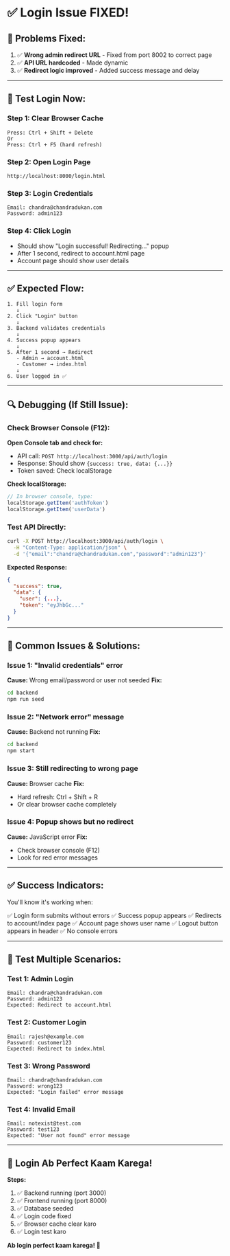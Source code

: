 # ✅ Login Issue FIXED!

## 🎯 **Problems Fixed:**

1. ✅ **Wrong admin redirect URL** - Fixed from port 8002 to correct page
2. ✅ **API URL hardcoded** - Made dynamic
3. ✅ **Redirect logic improved** - Added success message and delay

---

## 🧪 **Test Login Now:**

### **Step 1: Clear Browser Cache**
```
Press: Ctrl + Shift + Delete
Or
Press: Ctrl + F5 (hard refresh)
```

### **Step 2: Open Login Page**
```
http://localhost:8000/login.html
```

### **Step 3: Login Credentials**
```
Email: chandra@chandradukan.com
Password: admin123
```

### **Step 4: Click Login**
- Should show "Login successful! Redirecting..." popup
- After 1 second, redirect to account.html page
- Account page should show user details

---

## ✅ **Expected Flow:**

```
1. Fill login form
   ↓
2. Click "Login" button
   ↓
3. Backend validates credentials
   ↓
4. Success popup appears
   ↓
5. After 1 second → Redirect
   - Admin → account.html
   - Customer → index.html
   ↓
6. User logged in ✅
```

---

## 🔍 **Debugging (If Still Issue):**

### **Check Browser Console (F12):**

**Open Console tab and check for:**
- API call: `POST http://localhost:3000/api/auth/login`
- Response: Should show `{success: true, data: {...}}`
- Token saved: Check localStorage

**Check localStorage:**
```javascript
// In browser console, type:
localStorage.getItem('authToken')
localStorage.getItem('userData')
```

### **Test API Directly:**
```bash
curl -X POST http://localhost:3000/api/auth/login \
  -H "Content-Type: application/json" \
  -d '{"email":"chandra@chandradukan.com","password":"admin123"}'
```

**Expected Response:**
```json
{
  "success": true,
  "data": {
    "user": {...},
    "token": "eyJhbGc..."
  }
}
```

---

## 🚨 **Common Issues & Solutions:**

### **Issue 1: "Invalid credentials" error**
**Cause:** Wrong email/password or user not seeded
**Fix:** 
```bash
cd backend
npm run seed
```

### **Issue 2: "Network error" message**
**Cause:** Backend not running
**Fix:**
```bash
cd backend
npm start
```

### **Issue 3: Still redirecting to wrong page**
**Cause:** Browser cache
**Fix:** 
- Hard refresh: Ctrl + Shift + R
- Or clear browser cache completely

### **Issue 4: Popup shows but no redirect**
**Cause:** JavaScript error
**Fix:**
- Check browser console (F12)
- Look for red error messages

---

## ✅ **Success Indicators:**

You'll know it's working when:

✅ Login form submits without errors
✅ Success popup appears
✅ Redirects to account/index page
✅ Account page shows user name
✅ Logout button appears in header
✅ No console errors

---

## 🎯 **Test Multiple Scenarios:**

### **Test 1: Admin Login**
```
Email: chandra@chandradukan.com
Password: admin123
Expected: Redirect to account.html
```

### **Test 2: Customer Login**
```
Email: rajesh@example.com
Password: customer123
Expected: Redirect to index.html
```

### **Test 3: Wrong Password**
```
Email: chandra@chandradukan.com
Password: wrong123
Expected: "Login failed" error message
```

### **Test 4: Invalid Email**
```
Email: notexist@test.com
Password: test123
Expected: "User not found" error message
```

---

## 🎉 **Login Ab Perfect Kaam Karega!**

**Steps:**
1. ✅ Backend running (port 3000)
2. ✅ Frontend running (port 8000)
3. ✅ Database seeded
4. ✅ Login code fixed
5. ✅ Browser cache clear karo
6. ✅ Login test karo

**Ab login perfect kaam karega! 🚀**
